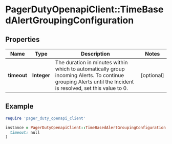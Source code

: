 # PagerDutyOpenapiClient::TimeBasedAlertGroupingConfiguration

## Properties

| Name | Type | Description | Notes |
| ---- | ---- | ----------- | ----- |
| **timeout** | **Integer** | The duration in minutes within which to automatically group incoming Alerts.  To continue grouping Alerts until the Incident is resolved, set this value to 0. | [optional] |

## Example

```ruby
require 'pager_duty_openapi_client'

instance = PagerDutyOpenapiClient::TimeBasedAlertGroupingConfiguration.new(
  timeout: null
)
```

